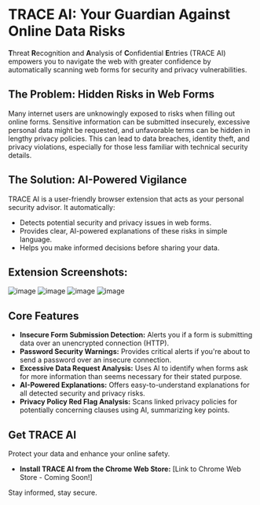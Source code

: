 # TRACE AI: Your Guardian Against Online Data Risks

**T**hreat **R**ecognition and **A**nalysis of **C**onfidential **E**ntries (TRACE AI) empowers you to navigate the web with greater confidence by automatically scanning web forms for security and privacy vulnerabilities.

## The Problem: Hidden Risks in Web Forms

Many internet users are unknowingly exposed to risks when filling out online forms. Sensitive information can be submitted insecurely, excessive personal data might be requested, and unfavorable terms can be hidden in lengthy privacy policies. This can lead to data breaches, identity theft, and privacy violations, especially for those less familiar with technical security details.

## The Solution: AI-Powered Vigilance

TRACE AI is a user-friendly browser extension that acts as your personal security advisor. It automatically:
*   Detects potential security and privacy issues in web forms.
*   Provides clear, AI-powered explanations of these risks in simple language.
*   Helps you make informed decisions before sharing your data.

## Extension Screenshots:
![image](https://github.com/user-attachments/assets/6723938e-e969-4d84-99f6-de5d0495fe21)
![image](https://github.com/user-attachments/assets/fd5a9638-8d07-4180-93b8-5d0087375525)
![image](https://github.com/user-attachments/assets/ad41b383-518e-4eee-a5ec-42b521c30e99)
![image](https://github.com/user-attachments/assets/e214242f-6169-4e74-b22a-fce40b73bc96)





## Core Features

*   **Insecure Form Submission Detection:** Alerts you if a form is submitting data over an unencrypted connection (HTTP).
*   **Password Security Warnings:** Provides critical alerts if you're about to send a password over an insecure connection.
*   **Excessive Data Request Analysis:** Uses AI to identify when forms ask for more information than seems necessary for their stated purpose.
*   **AI-Powered Explanations:** Offers easy-to-understand explanations for all detected security and privacy risks.
*   **Privacy Policy Red Flag Analysis:** Scans linked privacy policies for potentially concerning clauses using AI, summarizing key points.

## Get TRACE AI

Protect your data and enhance your online safety.

*   **Install TRACE AI from the Chrome Web Store:** [Link to Chrome Web Store - Coming Soon!]

Stay informed, stay secure.
